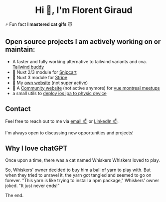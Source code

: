 <h1 align="center">Hi 👋, I'm Florent Giraud</h1>


⚡ Fun fact **I mastered cat gifs** :cat:

## Open source projects I am actively working on or maintain:

- A faster and fully working alternative to tailwind variants and cva. [Tailwind buddy](https://github.com/busbud/tailwind-buddy)
- 🛒 Nuxt 2/3 module for [Snipcart](https://github.com/nuxt-modules/snipcart)
- 🛒 Nuxt 3 module for [Stripe](https://github.com/fuentesloic/nuxt-stripe)
- 🥶 My [own website](https://github.com/flozero/florent.dev) (not super active)
- 🎤 A [Community website](https://github.com/vuemontreal/vuemontreal) (not active anymore) for [vue montreal meetups](https://vuemontreal.org/)
- a small utils to [deploy ios ipa to physic device](https://github.com/flozero/deploy-ios-ipa)

## Contact

Feel free to reach out to me via [email 📫](hello@florent.dev) or [LinkedIn 📫](https://linkedin.com/in/fgiraud42).

I'm always open to discussing new opportunities and projects!

## Why I love chatGPT

Once upon a time, there was a cat named Whiskers Whiskers loved to play.

So, Whiskers' owner decided to buy him a ball of yarn to play with. But when they tried to unravel it, the yarn got tangled and seemed to go on forever. "This yarn is like trying to install a npm package," Whiskers' owner joked. "It just never ends!"

The end.
